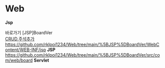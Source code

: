 # Web
<Strong>Jsp</Strong>

바로가기
[JSP]BoardVer 
<br>
<ins>CRUD,주석추가</ins>
<br>
https://github.com/rklpoi1234/Web/tree/main/%5BJSP%5DBoardVer/WebContent/WEB-INF/jsp <strong>JSP</strong>
<br>
https://github.com/rklpoi1234/Web/tree/main/%5BJSP%5DBoardVer/src/com/web/board <strong>Servlet</strong>
